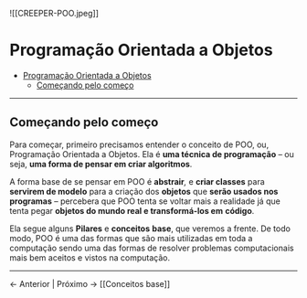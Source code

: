 ![[CREEPER-POO.jpeg]]
# Programação Orientada a Objetos

<!-- TOC -->
* [Programação Orientada a Objetos](#programação-orientada-a-objetos)
  * [Começando pelo começo](#começando-pelo-começo)
<!-- TOC -->

---

## Começando pelo começo

Para começar, primeiro precisamos entender o conceito de POO, ou, Programação Orientada a Objetos. Ela é **uma técnica de programação** – ou seja, **uma forma de pensar em criar algoritmos**.

A forma base de se pensar em POO é **abstrair**_,_ e **criar classes** para **servirem de modelo** para a criação dos **objetos** que **serão usados nos programas** – percebera que POO tenta se voltar mais a realidade já que tenta pegar **objetos do mundo real e transformá-los em** **código**.

Ela segue alguns **Pilares** e **conceitos** **base**, que veremos a frente. De todo modo, POO é uma das formas que são mais utilizadas em toda a computação sendo uma das formas de resolver problemas computacionais mais bem aceitos e vistos na computação.


---

<- Anterior | Próximo ->  [[Conceitos base]]